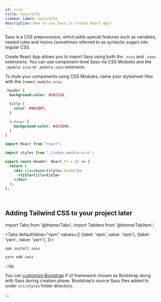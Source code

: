 ```yaml
---
id: scss
title: Sass/SCSS
sidebar_label: Sass/SCSS
description: How to use Sass in Create React App?
---
```


Sass is a CSS preprocessor, which adds special features such as variables, nested rules and mixins (sometimes referred to as syntactic sugar) into regular CSS.

Create React App allows you to import Sass using both the `.scss` and `.sass` extensions. You can use component-level Sass via CSS Modules and the `.module.scss` or `.module.sass` extension.

To style your components using CSS Modules, name your stylesheet files with the `[name].module.scss`.


```css title="components/header/index.module.scss"
.header {
  background-color: #20232A;

  title {
    color: #96CBEF;
  }

  &:hover {
    background-color: #2C3946;
  }
}
```



```jsx title="components/header/index.tsx"
import React from "react";

import styles from "./index.module.scss";

export const Header: React.FC = () => {
  return (
    <div className={styles.header}>
      <title>Title<title>
    </div>
  );
};
```

<br/>

## Adding Tailwind CSS to your project later

import Tabs from '@theme/Tabs';
import TabItem from '@theme/TabItem';

<Tabs
  defaultValue="npm"
  values={[
    {label: 'npm', value: 'npm'},
    {label: 'yarn', value: 'yarn'},
  ]}>

  <TabItem value="npm">

  ```
  npm install sass
  ```
  </TabItem>

 <TabItem value="yarn">

```
yarn add sass
```


  </TabItem>

</Tabs>

:::tip

You can [customize Bootstrap](https://getbootstrap.com/docs/4.6/getting-started/theming/#sass) if UI framework chosen as Bootstrap along with Sass during creation phase.
Bootstrap’s source Sass files added to under `src/styles` folder directory.

:::


